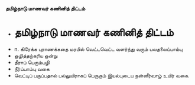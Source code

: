 **தமிழ்நாடு மாணவர் கணினித் திட்டம்**
- # தமிழ்நாடு மாணவர் கணினித் திட்டம்
- n. கிரேக்க புராணக்கதை மரபில் வெட்டவெட்ட வளர்ந்து வரும் பலதலைப்பாம்பு
- ஒழித்தற்கரிய ஒன்று
- தீராப் பெரும்பழி
- நீர்ப்பாம்பு வகை
- வெட்டிப் பகுப்பதால் பல்லுயிராகப் பெருகும் இயல்புடைய நன்னீர்வாழ் உயிர் வகை.

